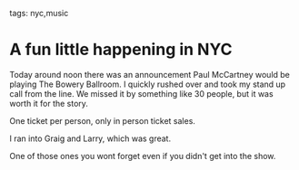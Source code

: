 tags: nyc,music

# A fun little happening in NYC

Today around noon there was an announcement Paul McCartney would be playing The Bowery Ballroom.
I quickly rushed over and took my stand up call from the line.
We missed it by something like 30 people, but it was worth it for the story.

One ticket per person, only in person ticket sales.

I ran into Graig and Larry, which was great.

One of those ones you wont forget even if you didn't get into the show.
